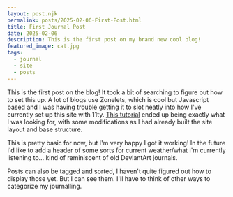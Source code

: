 ```yaml
---
layout: post.njk
permalink: posts/2025-02-06-First-Post.html
title: First Journal Post
date: 2025-02-06
description: This is the first post on my brand new cool blog!
featured_image: cat.jpg
tags:
  - journal
  - site
  - posts
---
```


This is the first post on the blog! It took a bit of searching to figure out how to set this up. A lot of blogs use Zonelets, which is cool but Javascript based and I was having trouble getting it to slot neatly into how I've currently set up this site with 11ty. [This tutorial](https://renkotsuban.neocities.org/posts/2023-11-15-Migrating-to-Eleventy) ended up being exactly what I was looking for, with some modifications as I had already built the site layout and base structure.

This is pretty basic for now, but I'm very happy I got it working! In the future I'd like to add a header of some sorts for current weather/what I'm currently listening to... kind of reminiscent of old DeviantArt journals.

Posts can also be tagged and sorted, I haven't quite figured out how to display those yet. But I can see them. I'll have to think of other ways to categorize my journalling.